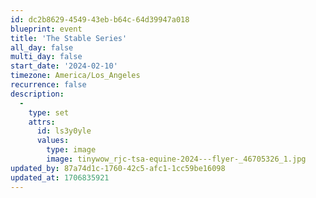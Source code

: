 ```yaml
---
id: dc2b8629-4549-43eb-b64c-64d39947a018
blueprint: event
title: 'The Stable Series'
all_day: false
multi_day: false
start_date: '2024-02-10'
timezone: America/Los_Angeles
recurrence: false
description:
  -
    type: set
    attrs:
      id: ls3y0yle
      values:
        type: image
        image: tinywow_rjc-tsa-equine-2024---flyer-_46705326_1.jpg
updated_by: 87a74d1c-1760-42c5-afc1-1cc59be16098
updated_at: 1706835921
---
```

